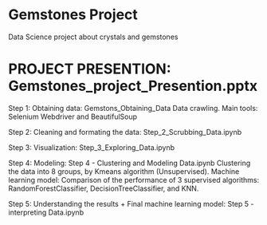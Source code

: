# Gemstones Project

Data Science project about crystals and gemstones

# PROJECT PRESENTION: Gemstones_project_Presention.pptx

Step 1: Obtaining data: Gemstons_Obtaining_Data
Data crawling. Main tools: Selenium Webdriver and BeautifulSoup

Step 2: Cleaning and formating the data: Step_2_Scrubbing_Data.ipynb

Step 3: Visualization: Step_3_Exploring_Data.ipynb

Step 4: Modeling: Step 4 - Clustering and Modeling Data.ipynb
Clustering the data into 8 groups, by Kmeans algorithm (Unsupervised).
Machine learning model: Comparison of the performance of 3 supervised algorithms: RandomForestClassifier, DecisionTreeClassifier, and KNN.

Step 5: Understanding the results + Final machine learning model: Step 5 - interpreting Data.ipynb

